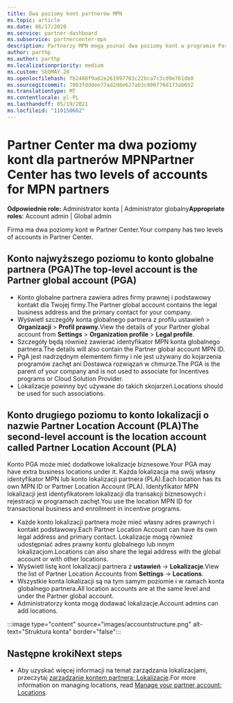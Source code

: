 ```yaml
---
title: Dwa poziomy kont partnerów MPN
ms.topic: article
ms.date: 06/17/2020
ms.service: partner-dashboard
ms.subservice: partnercenter-mpn
description: Partnerzy MPN mogą poznać dwa poziomy kont w programie Partner Center, globalne konto partnera (PGA) i konto lokalizacji partnera (PLA).
author: parthp
ms.author: parthp
ms.localizationpriority: medium
ms.custom: SEOMAY.20
ms.openlocfilehash: fb2488f9a82e261997703c22bca7c3cd9e761db0
ms.sourcegitcommit: 7063fdddee77ad2d8e627ab3c806f76d173ab652
ms.translationtype: MT
ms.contentlocale: pl-PL
ms.lasthandoff: 05/19/2021
ms.locfileid: "110150662"
---
```

# <a name="partner-center-has-two-levels-of-accounts-for-mpn-partners"></a><span data-ttu-id="379a6-103">Partner Center ma dwa poziomy kont dla partnerów MPN</span><span class="sxs-lookup"><span data-stu-id="379a6-103">Partner Center has two levels of accounts for MPN partners</span></span>

<span data-ttu-id="379a6-104">**Odpowiednie role:** Administrator konta | Administrator globalny</span><span class="sxs-lookup"><span data-stu-id="379a6-104">**Appropriate roles**: Account admin | Global admin</span></span>

<span data-ttu-id="379a6-105">Firma ma dwa poziomy kont w Partner Center.</span><span class="sxs-lookup"><span data-stu-id="379a6-105">Your company has two levels of accounts in Partner Center.</span></span>

## <a name="the-top-level-account-is-the-partner-global-account-pga"></a><span data-ttu-id="379a6-106">Konto najwyższego poziomu to konto globalne partnera (PGA)</span><span class="sxs-lookup"><span data-stu-id="379a6-106">The top-level account is the Partner global account (PGA)</span></span>

- <span data-ttu-id="379a6-107">Konto globalne partnera zawiera adres firmy prawnej i podstawowy kontakt dla Twojej firmy.</span><span class="sxs-lookup"><span data-stu-id="379a6-107">The Partner global account contains the legal business address and the primary contact for your company.</span></span> 
- <span data-ttu-id="379a6-108">Wyświetl szczegóły konta globalnego partnera z profilu ustawień  >  **Organizacji**  >  **Profil prawny.**</span><span class="sxs-lookup"><span data-stu-id="379a6-108">View the details of your Partner global account from **Settings** > **Organization profile** > **Legal profile**.</span></span>
- <span data-ttu-id="379a6-109">Szczegóły będą również zawierać identyfikator MPN konta globalnego partnera.</span><span class="sxs-lookup"><span data-stu-id="379a6-109">The details will also contain the Partner global account MPN ID.</span></span> 
- <span data-ttu-id="379a6-110">PgA jest nadrzędnym elementem firmy i nie jest używany do kojarzenia programów zachęt ani Dostawca rozwiązań w chmurze.</span><span class="sxs-lookup"><span data-stu-id="379a6-110">The PGA is the parent of your company and is not used to associate for Incentives programs or Cloud Solution Provider.</span></span> 
- <span data-ttu-id="379a6-111">Lokalizacje powinny być używane do takich skojarzeń.</span><span class="sxs-lookup"><span data-stu-id="379a6-111">Locations should be used for such associations.</span></span>

## <a name="the-second-level-account-is-the-location-account-called-partner-location-account-pla"></a><span data-ttu-id="379a6-112">Konto drugiego poziomu to konto lokalizacji o nazwie Partner Location Account (PLA)</span><span class="sxs-lookup"><span data-stu-id="379a6-112">The second-level account is the location account called Partner Location Account (PLA)</span></span>

<span data-ttu-id="379a6-113">Konto PGA może mieć dodatkowe lokalizacje biznesowe.</span><span class="sxs-lookup"><span data-stu-id="379a6-113">Your PGA may have extra business locations under it.</span></span> <span data-ttu-id="379a6-114">Każda lokalizacja ma swój własny identyfikator MPN lub konto lokalizacji partnera (PLA).</span><span class="sxs-lookup"><span data-stu-id="379a6-114">Each location has its own MPN ID or Partner Location Account (PLA).</span></span> <span data-ttu-id="379a6-115">Identyfikator MPN lokalizacji jest identyfikatorem lokalizacji dla transakcji biznesowych i rejestracji w programach zachęt.</span><span class="sxs-lookup"><span data-stu-id="379a6-115">You use the location MPN ID for transactional business and enrollment in incentive programs.</span></span>

- <span data-ttu-id="379a6-116">Każde konto lokalizacji partnera może mieć własny adres prawnych i kontakt podstawowy.</span><span class="sxs-lookup"><span data-stu-id="379a6-116">Each Partner Location Account can have its own legal address and primary contact.</span></span> <span data-ttu-id="379a6-117">Lokalizacje mogą również udostępniać adres prawny kontu globalnego lub innym lokalizacjom.</span><span class="sxs-lookup"><span data-stu-id="379a6-117">Locations can also share the legal address with the global account or with other locations.</span></span>
- <span data-ttu-id="379a6-118">Wyświetl listę kont lokalizacji partnera z **ustawień**  ->  **Lokalizacje**.</span><span class="sxs-lookup"><span data-stu-id="379a6-118">View the list of Partner Location Accounts from **Settings** -> **Locations**.</span></span>
- <span data-ttu-id="379a6-119">Wszystkie konta lokalizacji są na tym samym poziomie i w ramach konta globalnego partnera.</span><span class="sxs-lookup"><span data-stu-id="379a6-119">All location accounts are at the same level and under the Partner global account.</span></span>
- <span data-ttu-id="379a6-120">Administratorzy konta mogą dodawać lokalizacje.</span><span class="sxs-lookup"><span data-stu-id="379a6-120">Account admins can add locations.</span></span>

:::image type="content" source="images/accountstructure.png" alt-text="Struktura konta" border="false":::

## <a name="next-steps"></a><span data-ttu-id="379a6-122">Następne kroki</span><span class="sxs-lookup"><span data-stu-id="379a6-122">Next steps</span></span>

- <span data-ttu-id="379a6-123">Aby uzyskać więcej informacji na temat zarządzania lokalizacjami, przeczytaj [zarządzanie kontem partnera: Lokalizacje](manage-locations.md).</span><span class="sxs-lookup"><span data-stu-id="379a6-123">For more information on managing locations, read [Manage your partner account: Locations](manage-locations.md).</span></span>
